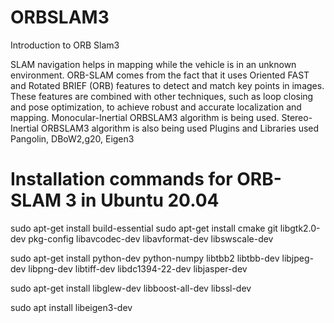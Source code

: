 # ORBSLAM3
Introduction to ORB Slam3

SLAM navigation helps in mapping while the vehicle is in an unknown environment.
ORB-SLAM comes from the fact that it uses Oriented FAST and Rotated BRIEF (ORB) features to detect and match key points in images. These features are combined with other techniques, such as loop closing and pose optimization, to achieve robust and accurate localization and mapping.
Monocular-Inertial ORBSLAM3 algorithm is being used.
Stereo-Inertial ORBSLAM3 algorithm is also being used
Plugins and Libraries used Pangolin, DBoW2,g20, Eigen3 

# Installation commands for ORB-SLAM 3 in Ubuntu 20.04

sudo apt-get install build-essential
sudo apt-get install cmake git libgtk2.0-dev pkg-config libavcodec-dev libavformat-dev libswscale-dev

sudo apt-get install python-dev python-numpy libtbb2 libtbb-dev libjpeg-dev libpng-dev libtiff-dev libdc1394-22-dev libjasper-dev

sudo apt-get install libglew-dev libboost-all-dev libssl-dev

sudo apt install libeigen3-dev



